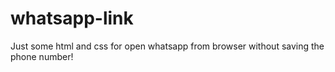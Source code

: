# whatsapp-link
Just some html and css for open whatsapp from browser without saving the phone number!
